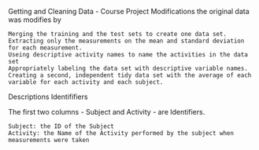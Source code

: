 Getting and Cleaning Data - Course Project
Modifications
the original data was modifies by

    Merging the training and the test sets to create one data set.
    Extracting only the measurements on the mean and standard deviation for each measurement.
    Useing descriptive activity names to name the activities in the data set
    Appropriately labeling the data set with descriptive variable names.
    Creating a second, independent tidy data set with the average of each variable for each activity and each subject.

Descriptions
Identififiers

The first two columns - Subject and Activity - are Identifiers.

    Subject: the ID of the Subject
    Activity: the Name of the Activity performed by the subject when measurements were taken
